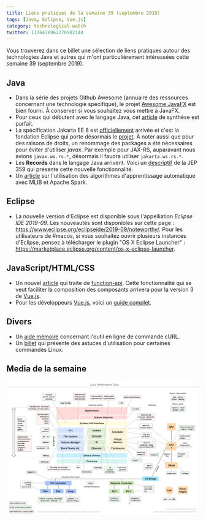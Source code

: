 ```yaml
---
title: Liens pratiques de la semaine 39 (septembre 2019)
tags: [Java, Eclipse, Vue.js]
category: technological-watch
twitter: 1176476962270982144
---
```


Vous trouverez dans ce billet une sélection de liens pratiques autour des technologies Java et autres qui m'ont particulièrement intéressées cette semaine 39 (septembre 2019).

## Java

* Dans la série des projets Github Awesome (annuaire des ressources concernant une technologie spécifique), le projet [Awesome JavaFX](https://github.com/mhrimaz/AwesomeJavaFX) est bien fourni. À conserver si vous souhaitez vous mettre à JavaFX.
* Pour ceux qui débutent avec le langage Java, cet [article](https://www.baeldung.com/get-started-with-java-series) de synthèse est parfait.
* La spécification Jakarta EE 8 est [officiellement](https://eclipse-foundation.blog/2019/09/10/welcome-to-the-future-of-cloud-native-java) arrivée et c'est la fondation Eclipse qui porte désormais le [projet](https://jakarta.ee/release/). À noter aussi que pour des raisons de droits, un renommage des packages a été nécessaires pour éviter d'utiliser *javax*. Par exemple pour JAX-RS, auparavant nous avions `javax.ws.rs.*`, désormais il faudra utiliser `jakarta.ws.rs.*`.
* Les **Records** dans le langage Java arrivent. Voici un [descriptif](https://openjdk.java.net/jeps/359) de la JEP 359 qui présente cette nouvelle fonctionnalité.
* Un [article](https://www.baeldung.com/spark-mlib-machine-learning) sur l'utilisation des algorithmes d'apprentissage automatique avec MLIB et Apache Spark.

## Eclipse

* La nouvelle version d'Eclipse est disponible sous l'appelliation *Eclipse IDE 2019-09*. Les nouveautés sont disponibles sur cette page : <https://www.eclipse.org/eclipseide/2019-09/noteworthy/>. Pour les utilisateurs de #macos, si vous souhaitez ouvrir plusieurs instances d'Eclipse, pensez à télécharger le plugin "OS X Eclipse Launcher" : <https://marketplace.eclipse.org/content/os-x-eclipse-launcher>.

## JavaScript/HTML/CSS

* Un nouvel [article](https://morioh.com/p/b929f8586b80/vue-js-3-future-oriented-programming) qui traite de [function-api](https://github.com/vuejs/rfcs/blob/function-apis/active-rfcs/0000-function-api.md). Cette fonctionnalité qui se veut faciliter la composition des composants arrivera pour la version 3 de [Vue.js](https://vuejs.org/).
* Pour les développeurs [Vue.js](https://vuejs.org/), voici un [guide complet](https://vue-community.org/).

## Divers

* Un [aide mémoire](https://catonmat.net/cookbooks/curl) concernant l'outil en ligne de commande cURL.
* Un [billet](https://dev.to/javinpaul/10-simple-linux-tips-which-save-50-of-my-time-in-the-command-line-4moo) qui présente des astuces d'utilisation pour certaines commandes Linux.

## Media de la semaine

![LinuxTools](/images/gifofzweek/linuxtools.jpeg)